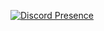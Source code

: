 [![Discord Presence](https://lanyard.cnrad.dev/api/455291940943167488)](https://discord.com/users/455291940943167488)
